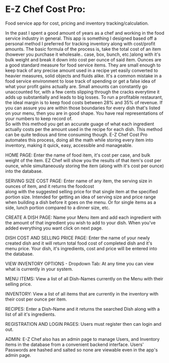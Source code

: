 # E-Z Chef Cost Pro:
Food service app for cost, pricing and inventory tracking/calculation.

  In the past I spent a good amount of years as a chef and working in the food service industry in general. This app is something I
designed based off a personal method I preferred for tracking inventory along with cost/profit amounts. 
The basic formula of the process is, take the total cost of an item (however you purchase it wholesale.. case, box, bunch, etc.)along with it's
bulk weight and break it down into cost per ounce of said item. Ounces are a good standard measure for food service items. They are small
enough to keep track of any precise amount used in a recipe yet easily converted to heavier measures, solid objects and fluids alike. 
It's a common mistake in a food service environment to lose track of spending or get a false idea of what your profit gains actually are. 
Small amounts can constantly go unaccounted for, with a few cents slipping through the cracks everytime
it adds up substantially and leads to big losses. To run a profitable restaurant, the ideal margin is
to keep food costs between 28% and 35% of revenue. If you can assure you are within those boundaries
for every dish that's listed on your menu, then you are in good shape. You have real representations of your numbers to keep record of.  
So with this method you get an accurate guage of what each ingredient actually costs per the amount used in the recipe for each dish. 
This method can be quite tedious and time consuming though. E-Z Chef Cost Pro automates this process,
doing all the math while storing every item into inventory, making it quick, easy, accessible and manageable.

HOME PAGE: Enter the name of food item, it's cost per case, and bulk weight of the item. EZ Chef will 
show you the results of that item's cost per ounce, while simultaneously storing the item (along with it's cost per ounce)
into the database. 

SERVING SIZE COST PAGE: Enter name of any item, the serving size in ounces of item, and it returns the foodcost  
along with the suggested selling price for that single item at the specified portion size. Intended for getting
an idea of serving size and price range when building a dish before it goes on the menu. Or for single items as a side,
lunch portion compared to a dinner size, etc. 

CREATE A DISH PAGE: Name your Menu item and add each ingredient with the amount of that ingredient
you wish to add to your dish. When you've added everything you want click on next page.

DISH COST AND SELLING PRICE PAGE: Enter the name of your newly created dish and it will return total food cost of 
completed dish and it's menu price. Your dish, it's ingredients, cost and price will be entered into the database.
 
VIEW INVENTORY OPTIONS - Dropdown Tab: At any time you can view what is currently in your system.

MENU ITEMS: View a list of all Dish-Names currently on the Menu with their selling price.

INVENTORY: View a list of all items that are currently in the inventory with their cost per ounce per item.

RECIPES: Enter a Dish-Name and it returns the searched Dish along with a list of all it's ingredients.

REGISTRATION AND LOGIN PAGES: Users must register then can login and out.

ADMIN: E-Z Chef also has an admin page to manage Users, and Inventory items in the database from a convenient backend interface. Users' Passwords are hashed
and salted so none are viewable even in the app's admin page.








